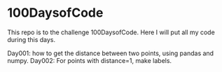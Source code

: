 # 100DaysofCode
This repo is to the challenge 100DaysofCode. Here I will put all my code during this days.

Day001: how to get the distance between two points, using pandas and numpy.
Day002: For points with distance=1, make labels.
